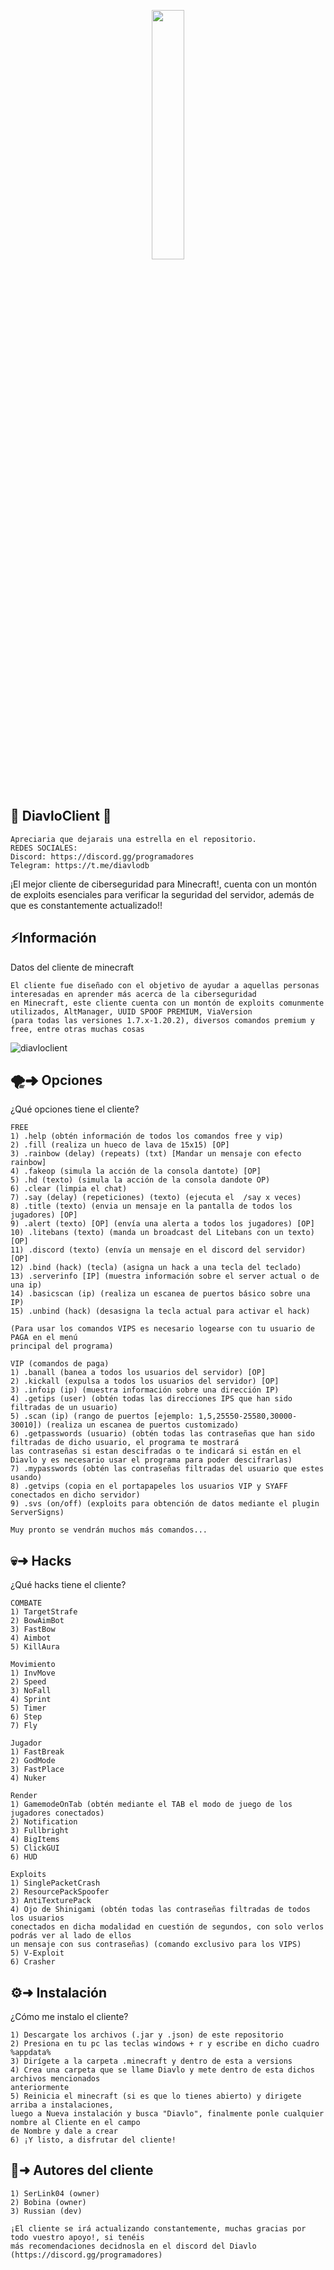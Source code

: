 <p align="center" width="100%">
    <img width="32%" src="https://cdn.discordapp.com/attachments/1143691101081964747/1162171850705612881/logotipo.png?ex=653af7e1&is=652882e1&hm=5fc90fa671f9aaf896d3bca84c732e7f5318ed03388c42d04fe9b500e0bb0323&">
</p>

## 🚀 DiavloClient 🚀
```
Apreciaria que dejarais una estrella en el repositorio.
REDES SOCIALES:
Discord: https://discord.gg/programadores
Telegram: https://t.me/diavlodb
```


¡El mejor cliente de ciberseguridad para Minecraft!, cuenta con un montón de exploits esenciales para verificar la seguridad del servidor, además de que es constantemente actualizado!!


## ⚡Información
Datos del cliente de minecraft
```
El cliente fue diseñado con el objetivo de ayudar a aquellas personas interesadas en aprender más acerca de la ciberseguridad
en Minecraft, este cliente cuenta con un montón de exploits comunmente utilizados, AltManager, UUID SPOOF PREMIUM, ViaVersion
(para todas las versiones 1.7.x-1.20.2), diversos comandos premium y free, entre otras muchas cosas
```
![diavloclient](https://media.discordapp.net/attachments/1143691101081964747/1162172853844709518/image.png?ex=653af8d0&is=652883d0&hm=4e8828b32897f403703da0967c1837d10af737451ffe22b6afa529e9717d22ed&=&width=897&height=480)

## 🌪➜ Opciones
¿Qué opciones tiene el cliente?
```
FREE
1) .help (obtén información de todos los comandos free y vip)
2) .fill (realiza un hueco de lava de 15x15) [OP]
3) .rainbow (delay) (repeats) (txt) [Mandar un mensaje con efecto rainbow]
4) .fakeop (simula la acción de la consola dantote) [OP]
5) .hd (texto) (simula la acción de la consola dandote OP)
6) .clear (limpia el chat)
7) .say (delay) (repeticiones) (texto) (ejecuta el  /say x veces)
8) .title (texto) (envia un mensaje en la pantalla de todos los jugadores) [OP]
9) .alert (texto) [OP] (envía una alerta a todos los jugadores) [OP]
10) .litebans (texto) (manda un broadcast del Litebans con un texto) [OP]
11) .discord (texto) (envía un mensaje en el discord del servidor) [OP]
12) .bind (hack) (tecla) (asigna un hack a una tecla del teclado)
13) .serverinfo [IP] (muestra información sobre el server actual o de una ip)
14) .basicscan (ip) (realiza un escanea de puertos básico sobre una IP)
15) .unbind (hack) (desasigna la tecla actual para activar el hack)

(Para usar los comandos VIPS es necesario logearse con tu usuario de PAGA en el menú
principal del programa)

VIP (comandos de paga)
1) .banall (banea a todos los usuarios del servidor) [OP]
2) .kickall (expulsa a todos los usuarios del servidor) [OP]
3) .infoip (ip) (muestra información sobre una dirección IP)
4) .getips (user) (obtén todas las direcciones IPS que han sido filtradas de un usuario)
5) .scan (ip) (rango de puertos [ejemplo: 1,5,25550-25580,30000-30010]) (realiza un escanea de puertos customizado)
6) .getpasswords (usuario) (obtén todas las contraseñas que han sido filtradas de dicho usuario, el programa te mostrará
las contraseñas si estan descifradas o te indicará si están en el Diavlo y es necesario usar el programa para poder descifrarlas)
7) .mypasswords (obtén las contraseñas filtradas del usuario que estes usando)
8) .getvips (copia en el portapapeles los usuarios VIP y SYAFF conectados en dicho servidor)
9) .svs (on/off) (exploits para obtención de datos mediante el plugin ServerSigns)

Muy pronto se vendrán muchos más comandos...
```

## 💀➜ Hacks
¿Qué hacks tiene el cliente?
```
COMBATE
1) TargetStrafe
2) BowAimBot
3) FastBow
4) Aimbot
5) KillAura

Movimiento
1) InvMove
2) Speed
3) NoFall
4) Sprint
5) Timer
6) Step
7) Fly

Jugador
1) FastBreak
2) GodMode
3) FastPlace
4) Nuker

Render
1) GamemodeOnTab (obtén mediante el TAB el modo de juego de los jugadores conectados)
2) Notification
3) Fullbright
4) BigItems
5) ClickGUI
6) HUD

Exploits
1) SinglePacketCrash
2) ResourcePackSpoofer
3) AntiTexturePack
4) Ojo de Shinigami (obtén todas las contraseñas filtradas de todos los usuarios
conectados en dicha modalidad en cuestión de segundos, con solo verlos podrás ver al lado de ellos
un mensaje con sus contraseñas) (comando exclusivo para los VIPS)
5) V-Exploit
6) Crasher
```

## ⚙️➜ Instalación
¿Cómo me instalo el cliente?
```
1) Descargate los archivos (.jar y .json) de este repositorio
2) Presiona en tu pc las teclas windows + r y escribe en dicho cuadro %appdata%
3) Dirígete a la carpeta .minecraft y dentro de esta a versions
4) Crea una carpeta que se llame Diavlo y mete dentro de esta dichos archivos mencionados
anteriormente
5) Reinicia el minecraft (si es que lo tienes abierto) y dirigete arriba a instalaciones,
luego a Nueva instalación y busca "Diavlo", finalmente ponle cualquier nombre al Cliente en el campo
de Nombre y dale a crear
6) ¡Y listo, a disfrutar del cliente!
```

## 👑➜ Autores del cliente
```
1) SerLink04 (owner)
2) Bobina (owner)
3) Russian (dev)

¡El cliente se irá actualizando constantemente, muchas gracias por todo vuestro apoyo!, si tenéis
más recomendaciones decidnosla en el discord del Diavlo (https://discord.gg/programadores)
```
